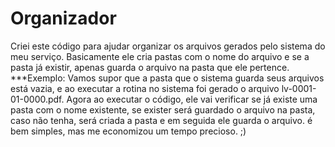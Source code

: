# Organizador
Criei este código para ajudar organizar os arquivos gerados pelo sistema do meu serviço.
Basicamente ele cria pastas com o nome do arquivo e se a pasta já existir, apenas guarda o arquivo na pasta que ele pertence.
***Exemplo: 
Vamos supor que a pasta que o sistema guarda seus arquivos está vazia, e ao executar a rotina no sistema foi gerado o arquivo lv-0001-01-0000.pdf.
Agora ao executar o código, ele vai verificar se já existe uma pasta com o nome existente, se exister será guardado o arquivo na pasta, caso não tenha, será criada a pasta e em seguida ele guarda o arquivo.
é bem simples, mas me economizou um tempo precioso. ;)
